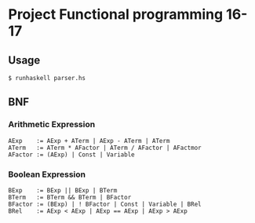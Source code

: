 # Project Functional programming 16-17


## Usage
```
$ runhaskell parser.hs
```


## BNF
### Arithmetic Expression
```
AExp    := AExp + ATerm | AExp - ATerm | ATerm
ATerm   := ATerm * AFactor | ATerm / AFactor | AFactmor
AFactor := (AExp) | Const | Variable
```

### Boolean Expression
```
BExp    := BExp || BExp | BTerm
BTerm   := BTerm && BTerm | BFactor
BFactor := (BExp) | ! BFactor | Const | Variable | BRel
BRel    := AExp < AExp | AExp == AExp | AExp > AExp
```
